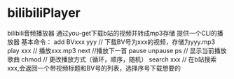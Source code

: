 # bilibiliPlayer
bilibili音频播放器
通过you-get下载b站的视频并转成mp3存储
提供一个CLI的播放器
基本命令：
add BVxxx yyy // 下载BV号为xxx的视频，存储为yyy.mp3
play xxx  // 播放xxx.mp3
next  //播放下一首
pause
unpause
ps  // 显示当前播放歌曲
chmod // 更改播放方式（循环，顺序，随机）
search xxx // 在b站搜索xxx,会返回一个带视频标题和BV号的列表，选择序号下载想要的
